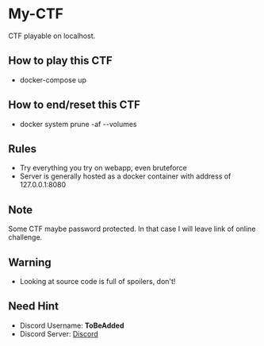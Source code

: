 # My-CTF
CTF playable on localhost.

## How to play this CTF
* docker-compose up

## How to end/reset this CTF
* docker system prune -af --volumes

## Rules
* Try everything you try on webapp, even bruteforce
* Server is generally hosted as a docker container with address of 127.0.0.1:8080

## Note
Some CTF maybe password protected. In that case I will leave link of online challenge. 

## Warning
* Looking at source code is full of spoilers, don't!

## Need Hint
* Discord Username: **ToBeAdded**
* Discord Server:  [Discord](https://discord.gg/ejcswge)
